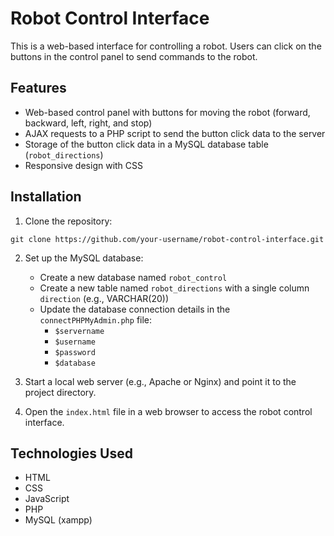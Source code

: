 # Robot Control Interface

This is a web-based interface for controlling a robot. Users can click on the buttons in the control panel to send commands to the robot. 

## Features

- Web-based control panel with buttons for moving the robot (forward, backward, left, right, and stop)
- AJAX requests to a PHP script to send the button click data to the server
- Storage of the button click data in a MySQL database table (`robot_directions`)
- Responsive design with CSS

## Installation

1. Clone the repository:

```
git clone https://github.com/your-username/robot-control-interface.git
```

2. Set up the MySQL database:
   - Create a new database named `robot_control`
   - Create a new table named `robot_directions` with a single column `direction` (e.g., VARCHAR(20))
   - Update the database connection details in the `connectPHPMyAdmin.php` file:
     - `$servername`
     - `$username`
     - `$password`
     - `$database`

3. Start a local web server (e.g., Apache or Nginx) and point it to the project directory.

4. Open the `index.html` file in a web browser to access the robot control interface.


## Technologies Used

- HTML
- CSS
- JavaScript
- PHP
- MySQL (xampp)
